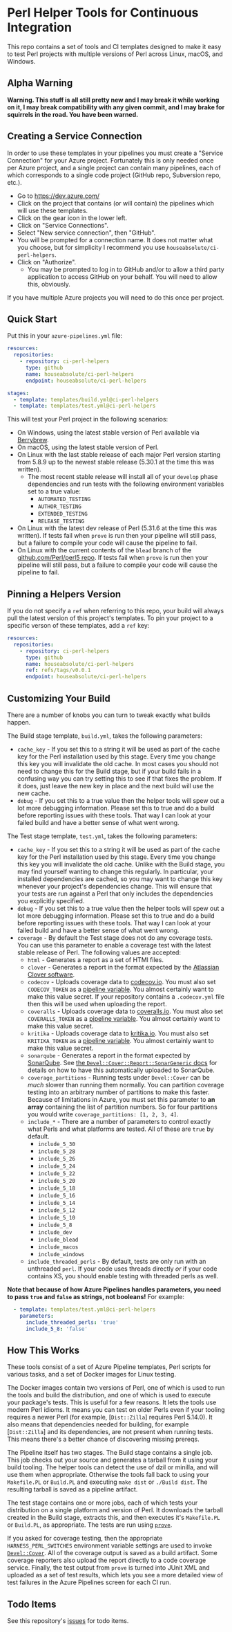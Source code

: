 # Perl Helper Tools for Continuous Integration

This repo contains a set of tools and CI templates designed to make it easy to
test Perl projects with multiple versions of Perl across Linux, macOS, and
Windows.

## Alpha Warning

**Warning. This stuff is all still pretty new and I may break it while working
on it, I may break compatibility with any given commit, and I may brake for
squirrels in the road. You have been warned.**

## Creating a Service Connection

In order to use these templates in your pipelines you must create a "Service
Connection" for your Azure project. Fortunately this is only needed once per
Azure project, and a single project can contain many pipelines, each of which
corresponds to a single code project (GitHub repo, Subversion repo, etc.).

* Go to https://dev.azure.com/
* Click on the project that contains (or will contain) the pipelines which will use these templates.
* Click on the gear icon in the lower left.
* Click on "Service Connections".
* Select "New service connection", then "GitHub".
* You will be prompted for a connection name. It does not matter what you
  choose, but for simplicity I recommend you use
  `houseabsolute/ci-perl-helpers`.
* Click on "Authorize".
  * You may be prompted to log in to GitHub and/or to allow a third party
    application to access GitHub on your behalf. You will need to allow this,
    obviously.

If you have multiple Azure projects you will need to do this once per project.

## Quick Start

Put this in your `azure-pipelines.yml` file:

```yaml
resources:
  repositories:
    - repository: ci-perl-helpers
      type: github
      name: houseabsolute/ci-perl-helpers
      endpoint: houseabsolute/ci-perl-helpers

stages:
  - template: templates/build.yml@ci-perl-helpers
  - template: templates/test.yml@ci-perl-helpers
```

This will test your Perl project in the following scenarios:

* On Windows, using the latest stable version of Perl available via
  [Berrybrew](https://github.com/stevieb9/berrybrew).
* On macOS, using the latest stable version of Perl.
* On Linux with the last stable release of each major Perl version starting
  from 5.8.9 up to the newest stable release (5.30.1 at the time this was
  written).
  * The most recent stable release will install all of your `develop` phase
    dependencies and run tests with the following environment variables set to
    a true value:
      * `AUTOMATED_TESTING`
      * `AUTHOR_TESTING`
      * `EXTENDED_TESTING`
      * `RELEASE_TESTING`
* On Linux with the latest dev release of Perl (5.31.6 at the time this was
  written). If tests fail when `prove` is run then your pipeline will still
  pass, but a failure to compile your code will cause the pipeline to fail.
* On Linux with the current contents of the `blead` branch of the
  [github.com/Perl/perl5 repo](https://github.com/Perl/perl5). If tests fail
  when `prove` is run then your pipeline will still pass, but a failure to
  compile your code will cause the pipeline to fail.

## Pinning a Helpers Version

If you do not specify a `ref` when referring to this repo, your build will
always pull the latest version of this project's templates. To pin your
project to a specific verson of these templates, add a `ref` key:

```yaml
resources:
  repositories:
    - repository: ci-perl-helpers
      type: github
      name: houseabsolute/ci-perl-helpers
      ref: refs/tags/v0.0.1
      endpoint: houseabsolute/ci-perl-helpers
```

## Customizing Your Build

There are a number of knobs you can turn to tweak exactly what builds happen.

The Build stage template, `build.yml`, takes the following parameters:

* `cache_key` - If you set this to a string it will be used as part of the
  cache key for the Perl installation used by this stage. Every time you
  change this key you will invalidate the old cache. In most cases you should
  not need to change this for the Build stage, but if your build fails in a
  confusing way you can try setting this to see if that fixes the problem. If
  it does, just leave the new key in place and the next build will use the new
  cache.
* `debug` - If you set this to a true value then the helper tools will spew
  out a lot more debugging information. Please set this to true and do a build
  before reporting issues with these tools. That way I can look at your failed
  build and have a better sense of what went wrong.

The Test stage template, `test.yml`, takes the following parameters:

* `cache_key` - If you set this to a string it will be used as part of the
  cache key for the Perl installation used by this stage. Every time you
  change this key you will invalidate the old cache. Unlike with the Build
  stage, you may find yourself wanting to change this regularly. In
  particular, your installed dependencies are cached, so you may want to
  change this key whenever your project's dependencies change. This will
  ensure that your tests are run against a Perl that only includes the
  dependencies you explicitly specified.
* `debug` - If you set this to a true value then the helper tools will spew
  out a lot more debugging information. Please set this to true and do a build
  before reporting issues with these tools. That way I can look at your failed
  build and have a better sense of what went wrong.
* `coverage` - By default the Test stage does not do any coverage tests. You
  can use this parameter to enable a coverage test with the latest stable
  release of Perl. The following values are accepted:
  * `html` - Generates a report as a set of HTMl files.
  * `clover` - Generates a report in the format expected by the [Atlassian
    Clover software](https://www.atlassian.com/software/clover).
  * `codecov` - Uploads coverage data to
    [codecov.io](https://codecov.io/). You must also set `CODECOV_TOKEN` as a
    [pipeline
    variable](https://docs.microsoft.com/en-us/azure/devops/pipelines/process/variables). You
    almost certainly want to make this value secret. If your repository
    contains a `.codecov.yml` file then this will be used when uploading the
    report.
  * `coveralls` - Uploads coverage data to
    [coveralls.io](https://coveralls.io/). You must also set `COVERALLS_TOKEN` as a
    [pipeline
    variable](https://docs.microsoft.com/en-us/azure/devops/pipelines/process/variables). You
    almost certainly want to make this value secret.
  * `kritika` - Uploads coverage data to
    [kritika.io](https://kritika.io/). You must also set `KRITIKA_TOKEN` as a
    [pipeline
    variable](https://docs.microsoft.com/en-us/azure/devops/pipelines/process/variables). You
    almost certainly want to make this value secret.
  * `sonarqube` - Generates a report in the format expected by
    [SonarQube](https://www.sonarqube.org/). See [the
    `Devel::Cover::Report::SonarGeneric`
    docs](https://metacpan.org/pod/Devel::Cover::Report::SonarGeneric) for
    details on how to have this automatically uploaded to SonarQube.
  * `coverage_partitions` - Running tests under `Devel::Cover` can be _much_
    slower than running them normally. You can partition coverage testing into
    an arbitrary number of partitions to make this faster. Because of
    limitations in Azure, you must set this parameter to **an array**
    containing the list of partition numbers. So for four partitions you would
    write `coverage_partitions: [1, 2, 3, 4]`.
  * `include_*` - There are a number of parameters to control exactly what
    Perls and what platforms are tested. All of these are `true` by default.
    * `include_5_30`
    * `include_5_28`
    * `include_5_26`
    * `include_5_24`
    * `include_5_22`
    * `include_5_20`
    * `include_5_18`
    * `include_5_16`
    * `include_5_14`
    * `include_5_12`
    * `include_5_10`
    * `include_5_8`
    * `include_dev`
    * `include_blead`
    * `include_macos`
    * `include_windows`
  * `include_threaded_perls` - By default, tests are only run with an
    unthreaded `perl`. If your code uses threads directly _or_ if your code
    contains XS, you should enable testing with threaded perls as well.

**Note that because of how Azure Pipelines handles parameters, you need to
pass `true` and `false` as strings, not booleans!** For example:

```yaml
  - template: templates/test.yml@ci-perl-helpers
    parameters:
      include_threaded_perls: 'true'
      include_5_8: 'false'
```

## How This Works

These tools consist of a set of Azure Pipeline templates, Perl scripts for
various tasks, and a set of Docker images for Linux testing.

The Docker images contain two versions of Perl, one of which is used to run
the tools and build the distribution, and one of which is used to execute your
package's tests. This is useful for a few reasons. It lets the tools use
modern Perl idioms. It means you can test on older Perls even if your tooling
requires a newer Perl (for example, [`Dist::Zilla`] requires Perl 5.14.0). It
also means that dependencies needed for building, for example [`Dist::Zilla`]
and its dependencies, are not present when running tests. This means there's a
better chance of discovering missing prereqs.

The Pipeline itself has two stages. The Build stage contains a single
job. This job checks out your source and generates a tarball from it using
your build tooling. The helper tools can detect the use of dzil or minilla,
and will use them when appropriate. Otherwise the tools fall back to using
your `Makefile.PL` or `Build.PL` and executing `make dist` or `./Build
dist`. The resulting tarball is saved as a pipeline artifact.

The test stage contains one or more jobs, each of which tests your
distribution on a single platform and version of Perl. It downloads the
tarball created in the Build stage, extracts this, and then executes it's
`Makefile.PL` or `Build.PL`, as appropriate. The tests are run using
[`prove`](https://metacpan.org/pod/distribution/Test-Harness/bin/prove).

If you asked for coverage testing, then the appropriate
`HARNESS_PERL_SWITCHES` environment variable settings are used to invoke
[`Devel::Cover`](https://metacpan.org/pod/Devel::Cover). All of the coverage
output is saved as a build artifact. Some coverage reporters also upload the
report directly to a code coverage service. Finally, the test output from
`prove` is turned into JUnit XML and uploaded as a set of test results, which
lets you see a more detailed view of test failures in the Azure Pipelines
screen for each CI run.

## Todo Items

See this repository's
[issues](https://github.com/houseabsolute/ci-perl-helpers/issues) for todo
items.

